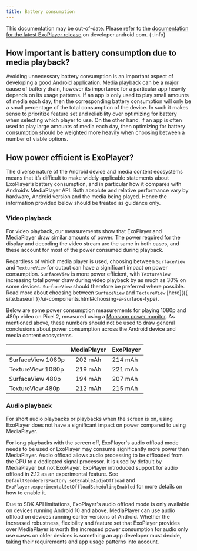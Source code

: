 ```yaml
---
title: Battery consumption
---
```


This documentation may be out-of-date. Please refer to the
[documentation for the latest ExoPlayer release][] on developer.android.com.
{:.info}

## How important is battery consumption due to media playback? ##

Avoiding unnecessary battery consumption is an important aspect of developing a
good Android application. Media playback can be a major cause of battery drain,
however its importance for a particular app heavily depends on its usage
patterns. If an app is only used to play small amounts of media each day, then
the corresponding battery consumption will only be a small percentage of the
total consumption of the device. In such it makes sense to prioritize feature
set and reliability over optimizing for battery when selecting which player to
use. On the other hand, if an app is often used to play large amounts of media
each day, then optimizing for battery consumption should be weighted more
heavily when choosing between a number of viable options.

## How power efficient is ExoPlayer? ##

The diverse nature of the Android device and media content ecosystems means that
it’s difficult to make widely applicable statements about ExoPlayer’s battery
consumption, and in particular how it compares with Android’s MediaPlayer API.
Both absolute and relative performance vary by hardware, Android version and the
media being played. Hence the information provided below should be treated as
guidance only.

### Video playback ###

For video playback, our measurements show that ExoPlayer and MediaPlayer draw
similar amounts of power. The power required for the display and decoding the
video stream are the same in both cases, and these account for most of the power
consumed during playback.

Regardless of which media player is used, choosing between `SurfaceView` and
`TextureView` for output can have a significant impact on power consumption.
`SurfaceView` is more power efficient, with `TextureView` increasing total power
draw during video playback by as much as 30% on some devices. `SurfaceView`
should therefore be preferred where possible. Read more about choosing between
`SurfaceView` and `TextureView`
[here]({{ site.baseurl }}/ui-components.html#choosing-a-surface-type).

Below are some power consumption measurements for playing 1080p and 480p video
on Pixel 2, measured using a [Monsoon power monitor][]. As mentioned above,
these numbers should not be used to draw general conclusions about power
consumption across the Android device and media content ecosystems.

|                   | MediaPlayer | ExoPlayer |
|-------------------|:-----------:|:----------|
| SurfaceView 1080p | 202 mAh     | 214 mAh   |
| TextureView 1080p | 219 mAh     | 221 mAh   |
| SurfaceView 480p  | 194 mAh     | 207 mAh   |
| TextureView 480p  | 212 mAh     | 215 mAh   |

### Audio playback ###

For short audio playbacks or playbacks when the screen is on, using ExoPlayer
does not have a significant impact on power compared to using MediaPlayer.

For long playbacks with the screen off, ExoPlayer's audio offload mode needs to
be used or ExoPlayer may consume significantly more power than MediaPlayer.
Audio offload allows audio processing to be offloaded from the CPU to a
dedicated signal processor. It is used by default by MediaPlayer but not
ExoPlayer. ExoPlayer introduced support for audio offload in 2.12 as an
experimental feature. See `DefaultRenderersFactory.setEnableAudioOffload` and
`ExoPlayer.experimentalSetOffloadSchedulingEnabled` for more details on how
to enable it.

Due to SDK API limitations, ExoPlayer's audio offload mode is only available on
devices running Android 10 and above. MediaPlayer can use audio offload on
devices running earlier versions of Android. Whether the increased robustness,
flexibility and feature set that ExoPlayer provides over MediaPlayer is worth
the increased power consumption for audio only use cases on older devices is
something an app developer must decide, taking their requirements and app usage
patterns into account.

[documentation for the latest ExoPlayer release]: https://developer.android.com/guide/topics/media/exoplayer/battery-consumption
[Monsoon power monitor]: https://www.msoon.com/battery-configuration
